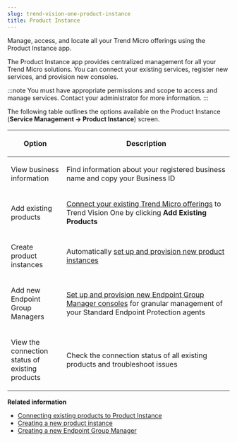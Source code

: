```yaml
---
slug: trend-vision-one-product-instance
title: Product Instance
---
```


Manage, access, and locate all your Trend Micro offerings using the Product Instance app.

The Product Instance app provides centralized management for all your Trend Micro solutions. You can connect your existing services, register new services, and provision new consoles.

:::note
You must have appropriate permissions and scope to access and manage services. Contact your administrator for more information.
:::

The following table outlines the options available on the Product Instance (**Service Management → Product Instance**) screen.

<table>
<colgroup>
<col style="width: 25%" />
<col style="width: 75%" />
</colgroup>
<thead>
<tr>
<th><p>Option</p></th>
<th><p>Description</p></th>
</tr>
</thead>
<tbody>
<tr>
<td><p>View business information</p></td>
<td><p>Find information about your registered business name and copy your Business ID</p></td>
</tr>
<tr>
<td><p>Add existing products</p></td>
<td><p><a href="trend-vision-one-connect-exist-prod-instance">Connect your existing Trend Micro offerings</a> to Trend Vision One by clicking <strong>Add Existing Products</strong></p></td>
</tr>
<tr>
<td><p>Create product instances</p></td>
<td><p>Automatically <a href="trend-vision-one-creating-new-product-instance">set up and provision new product instances</a></p></td>
</tr>
<tr>
<td><p>Add new Endpoint Group Managers</p></td>
<td><p><a href="trend-vision-one-creating-new-endpoint-group-manager">Set up and provision new Endpoint Group Manager consoles</a> for granular management of your Standard Endpoint Protection agents</p></td>
</tr>
<tr>
<td><p>View the connection status of existing products</p></td>
<td><p>Check the connection status of all existing products and troubleshoot issues</p></td>
</tr>
</tbody>
</table>

**Related information**

- [Connecting existing products to Product Instance](connect-exist-prod-instance.md "Connect your Trend Micro security products to enhance visibility of your environment from the Trend Vision One console.")
- [Creating a new product instance](creating-new-product-instance.md "To better manage your endpoint policies and regions, you can use the Product Instance app to provision new Protection Managers for your endpoint agents.")
- [Creating a new Endpoint Group Manager](creating-new-endpoint-group-manager.md "To better manage your endpoint policies and regions, you can use the Product Instance app to provision a new Endpoint Group Manager for your Standard Endpoint Protection agents.")

